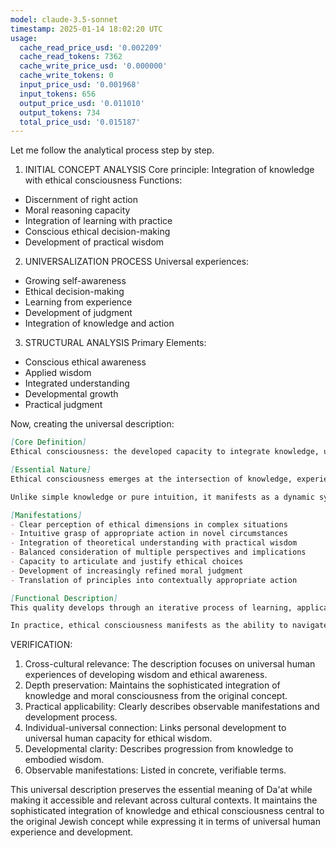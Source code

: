 ```yaml
---
model: claude-3.5-sonnet
timestamp: 2025-01-14 18:02:20 UTC
usage:
  cache_read_price_usd: '0.002209'
  cache_read_tokens: 7362
  cache_write_price_usd: '0.000000'
  cache_write_tokens: 0
  input_price_usd: '0.001968'
  input_tokens: 656
  output_price_usd: '0.011010'
  output_tokens: 734
  total_price_usd: '0.015187'
---
```


Let me follow the analytical process step by step.

1. INITIAL CONCEPT ANALYSIS
Core principle: Integration of knowledge with ethical consciousness
Functions:
- Discernment of right action
- Moral reasoning capacity
- Integration of learning with practice
- Conscious ethical decision-making
- Development of practical wisdom

2. UNIVERSALIZATION PROCESS
Universal experiences:
- Growing self-awareness
- Ethical decision-making
- Learning from experience
- Development of judgment
- Integration of knowledge and action

3. STRUCTURAL ANALYSIS
Primary Elements:
- Conscious ethical awareness
- Applied wisdom
- Integrated understanding
- Developmental growth
- Practical judgment

Now, creating the universal description:

```markdown
[Core Definition]
Ethical consciousness: the developed capacity to integrate knowledge, understanding, and moral awareness into clear discernment and wise action. This quality represents the maturation of learning into practical wisdom, where intellectual understanding merges with moral intuition to guide conscious, ethical living.

[Essential Nature]
Ethical consciousness emerges at the intersection of knowledge, experience, and moral sensitivity. It transcends mere intellectual understanding or rule-following to become an integrated capacity for wise discernment. This quality represents the transformation of accumulated knowledge into practical wisdom, where understanding becomes embodied in action and choice.

Unlike simple knowledge or pure intuition, it manifests as a dynamic synthesis of learning and awareness, continuously refined through reflection on experience and conscious application. It enables one to perceive ethical dimensions of situations clearly, understand their implications deeply, and respond with appropriate wisdom.

[Manifestations]
- Clear perception of ethical dimensions in complex situations
- Intuitive grasp of appropriate action in novel circumstances
- Integration of theoretical understanding with practical wisdom
- Balanced consideration of multiple perspectives and implications
- Capacity to articulate and justify ethical choices
- Development of increasingly refined moral judgment
- Translation of principles into contextually appropriate action

[Functional Description]
This quality develops through an iterative process of learning, application, and reflection. It begins with the acquisition of knowledge and principles, but matures through their testing in real situations and conscious integration of these experiences. As it develops, theoretical understanding transforms into embodied wisdom, while moral sensitivity becomes increasingly refined and reliable.

In practice, ethical consciousness manifests as the ability to navigate complex situations with wisdom and clarity. It enables one to perceive ethical dimensions that others might miss, understand the broader implications of choices, and respond with appropriate action that considers both immediate circumstances and broader principles. This capacity becomes particularly vital in leadership roles, ethical decision-making, and situations requiring careful moral discernment.
```

VERIFICATION:
1. Cross-cultural relevance: The description focuses on universal human experiences of developing wisdom and ethical awareness.
2. Depth preservation: Maintains the sophisticated integration of knowledge and moral consciousness from the original concept.
3. Practical applicability: Clearly describes observable manifestations and development process.
4. Individual-universal connection: Links personal development to universal human capacity for ethical wisdom.
5. Developmental clarity: Describes progression from knowledge to embodied wisdom.
6. Observable manifestations: Listed in concrete, verifiable terms.

This universal description preserves the essential meaning of Da'at while making it accessible and relevant across cultural contexts. It maintains the sophisticated integration of knowledge and ethical consciousness central to the original Jewish concept while expressing it in terms of universal human experience and development.